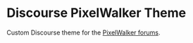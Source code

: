 # Discourse PixelWalker Theme

Custom Discourse theme for the [PixelWalker forums](https://community.pixelwalker.net).
